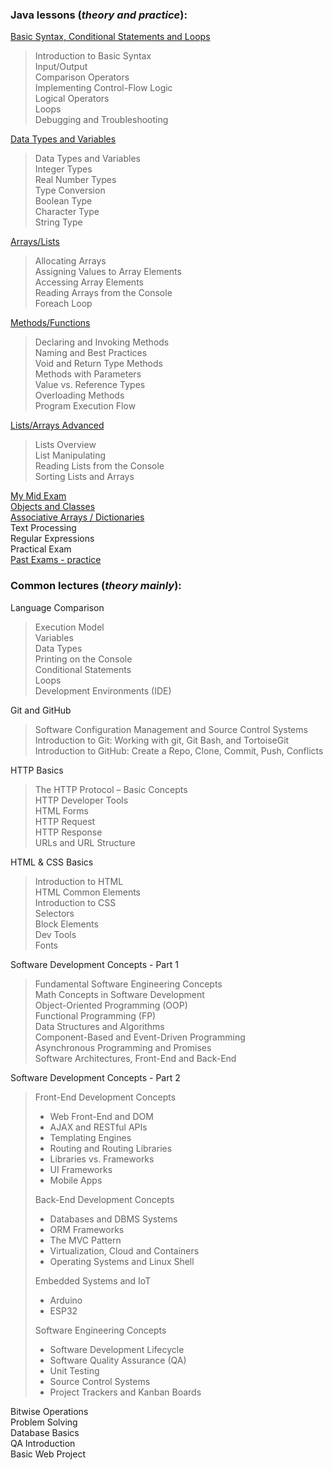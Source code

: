 ### Java lessons (_theory and practice_):
[Basic Syntax, Conditional Statements and Loops](https://github.com/thrako/SoftUni/tree/main/src/fundamentals/lesson01basicsyntax)  
 > Introduction to Basic Syntax  
Input/Output  
Comparison Operators  
Implementing Control-Flow Logic  
Logical Operators  
Loops  
Debugging and Troubleshooting  
> 
[Data Types and Variables](https://github.com/thrako/SoftUni/tree/main/src/fundamentals/lesson02datatypesandvariables)  
 > Data Types and Variables  
Integer Types  
Real Number Types  
Type Conversion  
Boolean Type  
Character Type  
String Type  
> 
[Arrays/Lists](https://github.com/thrako/SoftUni/tree/main/src/fundamentals/lesson03arrays)  
 > Allocating Arrays  
Assigning Values to Array Elements  
Accessing Array Elements  
Reading Arrays from the Console  
Foreach Loop  
> 
[Methods/Functions](https://github.com/thrako/SoftUni/tree/main/src/fundamentals/lesson04methods)  
 > Declaring and Invoking Methods  
 Naming and Best Practices  
 Void and Return Type Methods  
 Methods with Parameters  
 Value vs. Reference Types  
 Overloading Methods  
 Program Execution Flow  
> 
[Lists/Arrays Advanced](https://github.com/thrako/SoftUni/tree/main/src/fundamentals/lesson05lists)  
 > Lists Overview  
 List Manipulating  
 Reading Lists from the Console  
 Sorting Lists and Arrays  
> 
[My Mid Exam](https://github.com/thrako/SoftUni/tree/main/src/fundamentals/my_exams/mid20220625)  
[Objects and Classes](https://github.com/thrako/SoftUni/tree/main/src/fundamentals/exams/mid20220625)  
[Associative Arrays / Dictionaries](https://github.com/thrako/SoftUni/tree/main/src/fundamentals/lesson07associative_lambda_stream)  
Text Processing  
Regular Expressions  
Practical Exam  
[Past Exams - practice](https://github.com/thrako/SoftUni/tree/main/src/fundamentals/pastexams)  

### Common lectures (_theory mainly_):
Language Comparison  
 > Execution Model  
Variables  
Data Types  
Printing on the Console  
Conditional Statements  
Loops  
Development Environments (IDE)
> 
Git and GitHub  
 > Software Configuration Management and Source Control Systems  
Introduction to Git: Working with git, Git Bash, and TortoiseGit  
Introduction to GitHub: Create a Repo, Clone, Commit, Push, Conflicts  
> 
HTTP Basics  
 > The HTTP Protocol – Basic Concepts  
HTTP Developer Tools  
HTML Forms  
HTTP Request  
HTTP Response  
URLs and URL Structure  
> 
HTML & CSS Basics  
 > Introduction to HTML  
HTML Common Elements  
Introduction to CSS  
Selectors  
Block Elements  
Dev Tools  
Fonts  
> 
Software Development Concepts - Part 1  
 > Fundamental Software Engineering Concepts  
Math Concepts in Software Development  
Object-Oriented Programming (OOP)  
Functional Programming (FP)  
Data Structures and Algorithms  
Component-Based and Event-Driven Programming  
Asynchronous Programming and Promises  
Software Architectures, Front-End and Back-End  

Software Development Concepts - Part 2
> Front-End Development Concepts  
>  - Web Front-End and DOM  
>  - AJAX and RESTful APIs  
>  - Templating Engines  
>  - Routing and Routing Libraries  
>  - Libraries vs. Frameworks  
>  - UI Frameworks  
>  - Mobile Apps  
> 
> Back-End Development Concepts  
>  - Databases and DBMS Systems  
>  - ORM Frameworks  
>  - The MVC Pattern  
>  - Virtualization, Cloud and Containers  
>  - Operating Systems and Linux Shell  
> 
> Embedded Systems and IoT 
>  - Arduino  
>  - ESP32  
> 
> Software Engineering Concepts  
>  - Software Development Lifecycle  
>  - Software Quality Assurance (QA)  
>  - Unit Testing  
>  - Source Control Systems  
>  - Project Trackers and Kanban Boards  
>
Bitwise Operations  
Problem Solving  
Database Basics  
QA Introduction  
Basic Web Project  
